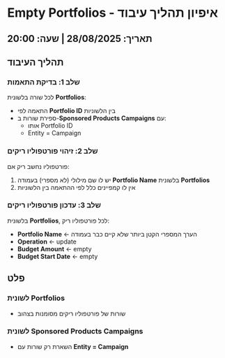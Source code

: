 # Empty Portfolios - איפיון תהליך עיבוד
## תאריך: 28/08/2025 | שעה: 20:00

## תהליך העיבוד

### שלב 1: בדיקת התאמות
לכל שורה בלשונית **Portfolios**:
- התאמה לפי **Portfolio ID** בין הלשוניות
- ספירת שורות ב-**Sponsored Products Campaigns** עם:
  - אותו Portfolio ID
  - Entity = Campaign

### שלב 2: זיהוי פורטפוליו ריקים
פורטפוליו נחשב ריק אם:
1. יש לו שם מילולי (לא מספרי) בעמודה **Portfolio Name** בלשונית **Portfolios**
2. אין לו קמפיינים כלל לפי ההתאמה בין הלשוניות

### שלב 3: עדכון פורטפוליו ריקים
בלשונית **Portfolios**, לכל פורטפוליו ריק:
- **Portfolio Name** ← הערך המספרי הקטן ביותר שלא קיים כבר בעמודה
- **Operation** ← update
- **Budget Amount** ← empty
- **Budget Start Date** ← empty

## פלט

### לשונית Portfolios
- שורות של פורטפוליו ריקים מסומנות בצהוב

### לשונית Sponsored Products Campaigns
- השארת רק שורות עם **Entity = Campaign**